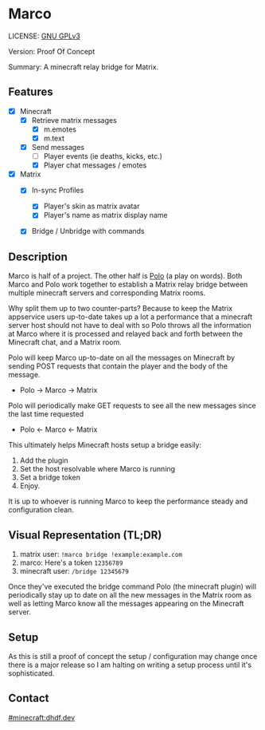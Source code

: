 # Marco
LICENSE: [GNU GPLv3](./LICENSE)

Version: Proof Of Concept

Summary: A minecraft relay bridge for Matrix.

## Features
 - [x] Minecraft
   - [x] Retrieve matrix messages
      - [x] m.emotes
      - [x] m.text
   - [x] Send messages
      - [ ] Player events (ie deaths, kicks, etc.)
      - [x] Player chat messages / emotes
 - [x] Matrix
   - [x] In-sync Profiles
      - [x] Player's skin as matrix avatar
      - [x] Player's name as matrix display name
   - [x] Bridge / Unbridge with commands


## Description
Marco is half of a project. The other half is 
[Polo](https://github.com/dhghf/polo) (a play on words). Both Marco and Polo
work together to establish a Matrix relay bridge between multiple minecraft
servers and corresponding Matrix rooms.

Why split them up to two counter-parts? Because to keep the Matrix
appservice users up-to-date takes up a lot a performance that a minecraft
server host should not have to deal with so Polo throws all the
information at Marco where it is processed and relayed back and forth
between the Minecraft chat, and a Matrix room.

Polo will keep Marco up-to-date on all the messages on Minecraft by sending
POST requests that contain the player and the body of the message.
 - Polo -> Marco -> Matrix

Polo will periodically make GET requests to see all the new messages since
the last time requested
 - Polo <- Marco <- Matrix

This ultimately helps Minecraft hosts setup a bridge easily:
 1. Add the plugin
 2. Set the host resolvable where Marco is running
 3. Set a bridge token
 4. Enjoy.

It is up to whoever is running Marco to keep the performance steady and
configuration clean.

## Visual Representation (TL;DR)

 1. matrix user: `!marco bridge !example:example.com`
 2. marco: Here's a token `12356789`
 3. minecraft user: `/bridge 12345679`

Once they've executed the bridge command Polo (the minecraft plugin) will
periodically stay up to date on all the new messages in the Matrix room as
well as letting Marco know all the messages appearing on the Minecraft
server.

## Setup
As this is still a proof of concept the setup / configuration may change
once there is a major release so I am halting on writing a setup process
until it's sophisticated.

## Contact
[#minecraft:dhdf.dev](https://matrix.to/#/!RUdwKvpeiDnWUyWSMJ:dhdf.dev?via=dhdf.dev)
